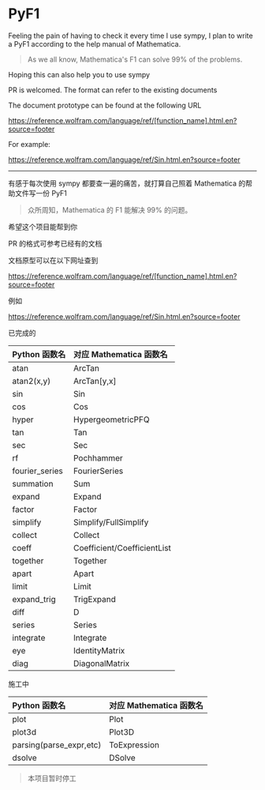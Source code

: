 # PyF1

Feeling the pain of having to check it every time I use sympy, I plan to write a PyF1 according to the help manual of Mathematica.

> As we all know, Mathematica's F1 can solve 99% of the problems.

Hoping this can also help you to use sympy

PR is welcomed. The format can refer to the existing documents

The document prototype can be found at the following URL

<https://reference.wolfram.com/language/ref/[function_name].html.en?source=footer>

For example:

<https://reference.wolfram.com/language/ref/Sin.html.en?source=footer>

---

有感于每次使用 sympy 都要查一遍的痛苦，就打算自己照着 Mathematica 的帮助文件写一份 PyF1

> 众所周知，Mathematica 的 F1 能解决 99% 的问题。

希望这个项目能帮到你

PR 的格式可参考已经有的文档

文档原型可以在以下网址查到

<https://reference.wolfram.com/language/ref/[function_name].html.en?source=footer>

例如

<https://reference.wolfram.com/language/ref/Sin.html.en?source=footer>

已完成的

| Python 函数名  | 对应 Mathematica 函数名     |
| :------------- | :-------------------------- |
| atan           | ArcTan                      |
| atan2(x,y)     | ArcTan[y,x]                 |
| sin            | Sin                         |
| cos            | Cos                         |
| hyper          | HypergeometricPFQ           |
| tan            | Tan                         |
| sec            | Sec                         |
| rf             | Pochhammer                  |
| fourier_series | FourierSeries               |
| summation      | Sum                         |
| expand         | Expand                      |
| factor         | Factor                      |
| simplify       | Simplify/FullSimplify       |
| collect        | Collect                     |
| coeff          | Coefficient/CoefficientList |
| together       | Together                    |
| apart          | Apart                       |
| limit          | Limit                       |
| expand_trig    | TrigExpand                  |
| diff           | D                           |
| series         | Series                      |
| integrate      | Integrate                   |
| eye            | IdentityMatrix              |
| diag           | DiagonalMatrix              |


施工中

| Python 函数名           | 对应 Mathematica 函数名 |
| :---------------------- | :---------------------- |
| plot                    | Plot                    |
| plot3d                  | Plot3D                  |
| parsing(parse_expr,etc) | ToExpression            |
| dsolve                  | DSolve                  |

> 本项目暂时停工